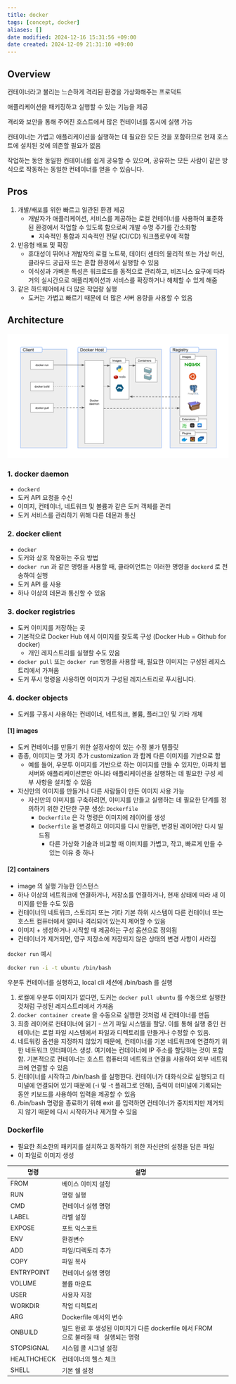 ```yaml
---
title: docker
tags: [concept, docker]
aliases: []
date modified: 2024-12-16 15:31:56 +09:00
date created: 2024-12-09 21:31:10 +09:00
---
```


## Overview

컨테이너라고 불리는 느슨하게 격리된 환경을 가상화해주는 프로덕트

애플리케이션을 패키징하고 실행할 수 있는 기능을 제공

격리와 보안을 통해 주어진 호스트에서 많은 컨테이너를 동시에 실행 가능

컨테이너는 가볍고 애플리케이션을 실행하는 데 필요한 모든 것을 포함하므로 현재 호스트에 설치된 것에 의존할 필요가 없음

작업하는 동안 동일한 컨테이너를 쉽게 공유할 수 있으며, 공유하는 모든 사람이 같은 방식으로 작동하는 동일한 컨테이너를 얻을 수 있습니다.

## Pros

1. 개발/배포를 위한 빠르고 일관된 환경 제공
   - 개발자가 애플리케이션, 서비스를 제공하는 로컬 컨테이너를 사용하여 표준화된 환경에서 작업할 수 있도록 함으로써 개발 수명 주기를 간소화함
     - 지속적인 통합과 지속적인 전달 (CI/CD) 워크플로우에 적합
2. 반응형 배포 및 확장
   - 휴대성이 뛰어나 개발자의 로컬 노트북, 데이터 센터의 물리적 또는 가상 머신, 클라우드 공급자 또는 혼합 환경에서 실행할 수 있음
   - 이식성과 가벼운 특성은 워크로드를 동적으로 관리하고, 비즈니스 요구에 따라 거의 실시간으로 애플리케이션과 서비스를 확장하거나 해체할 수 있게 해줌
3. 같은 하드웨어에서 더 많은 작업량 실행
   - 도커는 가볍고 빠르기 때문에 더 많은 서버 용량을 사용할 수 있음

## Architecture

![Docker Architecture](../../_assets/docker/docker_architecture.svg)

### 1. docker daemon

- `dockerd`
- 도커 API 요청을 수신
- 이미지, 컨테이너, 네트워크 및 볼륨과 같은 도커 객체를 관리
- 도커 서비스를 관리하기 위해 다른 데몬과 통신

### 2. docker client

- `docker`
- 도커와 상호 작용하는 주요 방법
- `docker run` 과 같은 명령을 사용할 때, 클라이언트는 이러한 명령을 `dockerd` 로 전송하여 실행
- 도커 API 를 사용
- 하나 이상의 데몬과 통신할 수 있음

### 3. docker registries

- 도커 이미지를 저장하는 곳
- 기본적으로 Docker Hub 에서 이미지를 찾도록 구성 (Docker Hub = Github for docker)
  - 개인 레지스트리를 실행할 수도 있음
- `docker pull` 또는 `docker run` 명령을 사용할 때, 필요한 이미지는 구성된 레지스트리에서 가져옴
- 도커 푸시 명령을 사용하면 이미지가 구성된 레지스트리로 푸시됩니다.

### 4. docker objects

- 도커를 구동시 사용하는 컨테이너, 네트워크, 볼륨, 플러그인 및 기타 개체

#### [1] images

- 도커 컨테이너를 만들기 위한 설정사항이 있는 수정 불가 템플릿
- 종종, 이미지는 몇 가지 추가 customization 과 함께 다른 이미지를 기반으로 함
  - 예를 들어, 우분투 이미지를 기반으로 하는 이미지를 만들 수 있지만, 아파치 웹 서버와 애플리케이션뿐만 아니라 애플리케이션을 실행하는 데 필요한 구성 세부 사항을 설치할 수 있음
- 자신만의 이미지를 만들거나 다른 사람들이 만든 이미지 사용 가능
  - 자신만의 이미지를 구축하려면, 이미지를 만들고 실행하는 데 필요한 단계를 정의하기 위한 간단한 구문 생성: `Dockerfile`
    - `Dockerfile` 은 각 명령은 이미지에 레이어를 생성
    - `Dockerfile` 을 변경하고 이미지를 다시 만들면, 변경된 레이어만 다시 빌드됨
      - 다른 가상화 기술과 비교할 때 이미지를 가볍고, 작고, 빠르게 만들 수 있는 이유 중 하나

#### [2] containers

- image 의 실행 가능한 인스턴스
- 하나 이상의 네트워크에 연결하거나, 저장소를 연결하거나, 현재 상태에 따라 새 이미지를 만들 수도 있음
- 컨테이너의 네트워크, 스토리지 또는 기타 기본 하위 시스템이 다른 컨테이너 또는 호스트 컴퓨터에서 얼마나 격리되어 있는지 제어할 수 있음
- 이미지 + 생성하거나 시작할 때 제공하는 구성 옵션으로 정의됨
- 컨테이너가 제거되면, 영구 저장소에 저장되지 않은 상태의 변경 사항이 사라짐

`docker run` 예시

```bash
docker run -i -t ubuntu /bin/bash
```

우분투 컨테이너를 실행하고, local cli 세션에 /bin/bash 를 실행

1. 로컬에 우분투 이미지가 없다면, 도커는 `docker pull ubuntu` 를 수동으로 실행한 것처럼 구성된 레지스트리에서 가져옴
2. `docker container create` 을 수동으로 실행한 것처럼 새 컨테이너를 만듬
3. 최종 레이어로 컨테이너에 읽기 - 쓰기 파일 시스템을 할당. 이를 통해 실행 중인 컨테이너는 로컬 파일 시스템에서 파일과 디렉토리를 만들거나 수정할 수 있음.
4. 네트워킹 옵션을 지정하지 않았기 때문에, 컨테이너를 기본 네트워크에 연결하기 위한 네트워크 인터페이스 생성. 여기에는 컨테이너에 IP 주소를 할당하는 것이 포함함. 기본적으로 컨테이너는 호스트 컴퓨터의 네트워크 연결을 사용하여 외부 네트워크에 연결할 수 있음
5. 컨테이너를 시작하고 /bin/bash 를 실행한다. 컨테이너가 대화식으로 실행되고 터미널에 연결되어 있기 때문에 (-i 및 -t 플래그로 인해), 출력이 터미널에 기록되는 동안 키보드를 사용하여 입력을 제공할 수 있음
6. /bin/bash 명령을 종료하기 위해 exit 를 입력하면 컨테이너가 중지되지만 제거되지 않기 때문에 다시 시작하거나 제거할 수 있음

### Dockerfile

- 필요한 최소한의 패키지를 설치하고 동작하기 위한 자신만의 설정을 담은 파일
- 이 파일로 이미지 생성

| 명령        | 설명                                                                                  |     |
| ----------- | ------------------------------------------------------------------------------------- | --- |
| FROM        | 베이스 이미지 설정                                                                    |     |
| RUN         | 명령 실행                                                                             |     |
| CMD         | 컨테이너 실행 명령                                                                    |     |
| LABEL       | 라벨 설정                                                                             |     |
| EXPOSE      | 포트 익스포트                                                                         |     |
| ENV         | 환경변수                                                                              |     |
| ADD         | 파일/디렉토리 추가                                                                    |     |
| COPY        | 파일 복사                                                                             |     |
| ENTRYPOINT  | 컨테이너 실행 명령                                                                    |     |
| VOLUME      | 볼륨 마운트                                                                           |     |
| USER        | 사용자 지정                                                                           |     |
| WORKDIR     | 작업 디렉토리                                                                         |     |
| ARG         | Dockerfile 에서의 변수                                                                |     |
| ONBUILD     | 빌드 완료 후 생성된 이미지가 다른 dockerfile 에서 FROM 으로 불러질 때   실행되는 명령 |     |
| STOPSIGNAL  | 시스템 콜 시그널 설정                                                                 |     |
| HEALTHCHECK | 컨테이너의 헬스 체크                                                                  |     |
| SHELL       | 기본 쉘 설정                                                                          |     |
